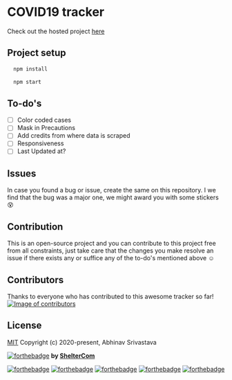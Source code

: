 # COVID19 tracker
Check out the hosted project [here](https://covitracker.netlify.app/)

## Project setup
```bash
  npm install
  
  npm start
```

## To-do's
* [ ] Color coded cases
* [ ] Mask in Precautions
* [ ] Add credits from where data is scraped
* [ ] Responsiveness
* [ ] Last Updated at?

## Issues
In case you found a bug or issue, create the same on this repository. I we find that the bug was a major one, we might award you with some stickers :dizzy_face:

## Contribution
This is an open-source project and you can contribute to this project free from all constraints, just take care that the changes you make resolve an issue if there exists any or suffice any of the to-do's mentioned above :relaxed:

## Contributors
Thanks to everyone who has contributed to this awesome tracker so far!
<a href="https://github.com/ShelterCom/covi/graphs/contributors"><img src="https://contributors-img.firebaseapp.com/image?repo=ShelterCom/Covi" alt="Image of contributors"></a>

## License

[MIT](http://opensource.org/licenses/MIT)
Copyright (c) 2020-present, Abhinav Srivastava


[![forthebadge](https://forthebadge.com/images/badges/built-with-love.svg)](https://github.com/ShelterCom) __by <a href="https://github.com/ShelterCom">ShelterCom</a>__

[![forthebadge](https://forthebadge.com/images/badges/made-with-crayons.svg)](https://github.com/ShelterCom)
[![forthebadge](https://forthebadge.com/images/badges/uses-js.svg)](https://github.com/ShelterCom)
[![forthebadge](https://forthebadge.com/images/badges/uses-css.svg)](https://github.com/ShelterCom)
[![forthebadge](https://forthebadge.com/images/badges/powered-by-electricity.svg)](https://github.com/ShelterCom)
[![forthebadge](https://forthebadge.com/images/badges/oooo-kill-em.svg)](https://github.com/ShelterCom)

